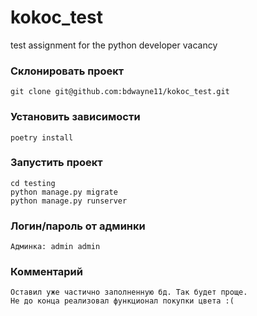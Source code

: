 # kokoc_test
test assignment for the python developer vacancy

### Склонировать проект
```
git clone git@github.com:bdwayne11/kokoc_test.git
```

### Установить зависимости
```
poetry install
```

### Запустить проект

```
cd testing
python manage.py migrate
python manage.py runserver
```

### Логин/пароль от админки
```
Админка: admin admin
```

### Комментарий
```
Оставил уже частично заполненную бд. Так будет проще.
Не до конца реализовал функционал покупки цвета :(
```
